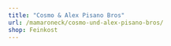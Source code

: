 ```yaml
---
title: "Cosmo & Alex Pisano Bros"
url: /mamaroneck/cosmo-und-alex-pisano-bros/
shop: Feinkost
---
```

